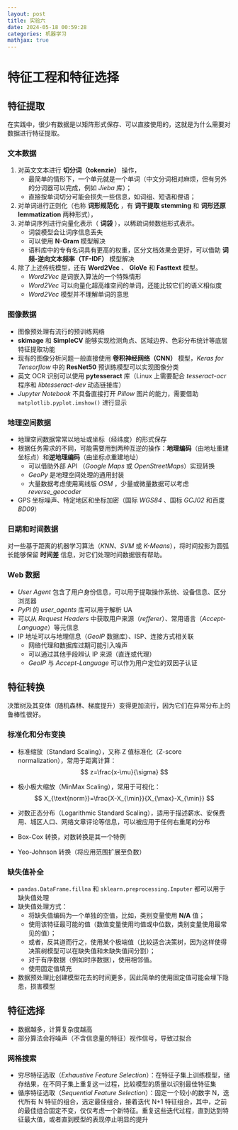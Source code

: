 ```yaml
---
layout: post
title: 实验六
date: 2024-05-18 00:59:28
categories: 机器学习
mathjax: true
---
```


# 特征工程和特征选择

## 特征提取

在实践中，很少有数据是以矩阵形式保存、可以直接使用的，这就是为什么需要对数据进行特征提取。

### 文本数据

1. 对英文文本进行 **切分词（tokenzie）** 操作，
   - 最简单的情形下，一个单元就是一个单词（中文分词相对麻烦，但有另外的分词器可以完成，例如 *Jieba* 库）；
   - 直接按单词切分可能会损失一些信息，如词组、短语和俚语；
2. 对单词进行正则化（也称 **词形规范化** ，有 **词干提取 stemming** 和 **词形还原 lemmatization** 两种形式），
3. 对单词序列进行向量化表示（ **词袋** ），以稀疏词频数组形式表示。
   - 词袋模型会让词序信息丢失
   - 可以使用 **N-Gram** 模型解决
   - 语料库中的专有名词具有更高的权重，区分文档效果会更好，可以借助 **词频-逆向文本频率（TF-IDF）** 模型解决
4. 除了上述传统模型，还有 **Word2Vec** 、 **GloVe** 和 **Fasttext** 模型。
   - *Word2Vec* 是词嵌入算法的一个特殊情形
   - *Word2Vec* 可以向量化超高维空间的单词，还能比较它们的语义相似度
   - *Word2Vec* 模型并不理解单词的意思

### 图像数据

- 图像预处理有流行的预训练网络
- **skimage** 和 **SimpleCV** 能够实现检测角点、区域边界、色彩分布统计等底层特征提取功能
- 现有的图像分析问题一般直接使用 **卷积神经网络（CNN）** 模型，*Keras for Tensorflow* 中的 **ResNet50** 预训练模型可以实现图像分类
- 英文 OCR 识别可以使用 **pytesseract** 库（Linux 上需要配合 *tesseract-ocr* 程序和 *libtesseract-dev* 动态链接库）
- *Jupyter Notebook* 不具备直接打开 *Pillow* 图片的能力，需要借助 `matplotlib.pyplot.imshow()` 进行显示

### 地理空间数据

- 地理空间数据常常以地址或坐标（经纬度）的形式保存
- 根据任务需求的不同，可能需要用到两种互逆的操作：**地理编码**（由地址重建坐标点）和**逆地理编码**（由坐标点重建地址）
  - 可以借助外部 API （*Google Maps* 或 *OpenStreetMaps*）实现转换
  - *GeoPy* 是地理空间处理的通用封装
  - 大量数据考虑使用离线版 *OSM* ，少量或微量数据可以考虑 *reverse_geocoder*
- GPS 坐标噪声、特定地区和坐标加密（国际 *WGS84* 、国标 *GCJ02* 和百度 *BD09*）

### 日期和时间数据

对一些基于距离的机器学习算法（*KNN*、*SVM* 或 *K-Means*），将时间投影为圆弧长能够保留 **时间差** 信息，对它们处理时间数据很有帮助。

### Web 数据

- *User Agent* 包含了用户身份信息，可以用于提取操作系统、设备信息、区分浏览器
- *PyPI* 的 *user_agents* 库可以用于解析 UA
- 可以从 *Request Headers* 中获取用户来源（*refferer*）、常用语言（*Accept-Language*）等元信息
- IP 地址可以与地理信息（*GeoIP* 数据库）、ISP、连接方式相关联
  - 网络代理和数据库过期可能引入噪声
  - 可以通过其他手段辨认 IP 来源（直连或代理）
  - *GeoIP* 与 *Accept-Language* 可以作为用户定位的双因子认证

## 特征转换

决策树及其变体（随机森林、梯度提升）变得更加流行，因为它们在异常分布上的鲁棒性很好。

### 标准化和分布变换

- 标准缩放（Standard Scaling），又称 Z 值标准化（Z-score normalization），常用于距离计算：
  $$
  z=\frac{x-\mu}{\sigma}
  $$

- 极小极大缩放（MinMax Scaling），常用于可视化：
  $$
  X_{\text{norm}}=\frac{X-X_{\min}}{X_{\max}-X_{\min}}
  $$

- 对数正态分布（Logarithmic Standard Scaling），适用于描述薪水、安保费用、城区人口、网络文章评论等信息，可以被应用于任何右重尾的分布

- Box-Cox 转换，对数转换是其一个特例

- Yeo-Johnson 转换（将应用范围扩展至负数）

### 缺失值补全

- `pandas.DataFrame.fillna` 和 `sklearn.preprocessing.Imputer` 都可以用于缺失值处理
- 缺失值处理方式：
  - 将缺失值编码为一个单独的空值，比如，类别变量使用 **N/A** 值；
  - 使用该特征最可能的值（数值变量使用均值或中位数，类别变量使用最常见的值）；
  - 或者，反其道而行之，使用某个极端值（比较适合决策树，因为这样使得决策树模型可以在缺失值和未缺失值间分割）；
  - 对于有序数据（例如时序数据），使用相邻值。
  - 使用固定值填充
- 数据预处理比创建模型花去的时间更多，因此简单的使用固定值可能会埋下隐患，损害模型

## 特征选择

- 数据越多，计算复杂度越高
- 部分算法会将噪声（不含信息量的特征）视作信号，导致过拟合

### 网格搜索

- 穷尽特征选取（*Exhaustive Feature Selection*）：在特征子集上训练模型，储存结果，在不同子集上重复这一过程，比较模型的质量以识别最佳特征集
- 循序特征选取（*Sequential Feature Selection*）：固定一个较小的数字 N，迭代所有 N 特征的组合，选定最佳组合，接着迭代 N+1 特征组合，其中，之前的最佳组合固定不变，仅仅考虑一个新特征。重复这些迭代过程，直到达到特征最大值，或者直到模型的表现停止明显的提升
